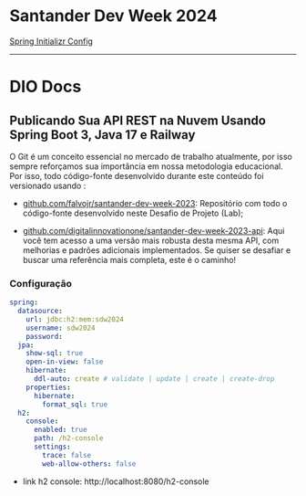 # Santander Dev Week 2024

[Spring Initializr Config](https://start.spring.io/#!type=gradle-project&language=java&platformVersion=3.3.2&packaging=jar&jvmVersion=22&groupId=me.dio&artifactId=santander-dev-week-2024&name=santander-dev-week-2024&description=Java%20RESTFUL%20API&packageName=me.dio&dependencies=web,data-jpa,h2,postgresql)


----

# DIO Docs

## Publicando Sua API REST na Nuvem Usando Spring Boot 3, Java 17 e Railway

O Git é um conceito essencial no mercado de trabalho atualmente, por isso sempre reforçamos sua importância em nossa metodologia educacional. Por isso, todo código-fonte desenvolvido durante este conteúdo foi versionado usando :

- [github.com/falvojr/santander-dev-week-2023](https://github.com/falvojr/santander-dev-week-2023): Repositório com todo o código-fonte desenvolvido neste 
  Desafio de 
Projeto (Lab);

- [github.com/digitalinnovationone/santander-dev-week-2023-api](https://github.com/digitalinnovationone/santander-dev-week-2023-api): Aqui você tem acesso a uma versão mais robusta 
desta mesma API, com melhorias e padrões adicionais implementados. Se quiser se desafiar e buscar uma referência mais completa, este é o caminho!

### Configuração

```yml
spring:
  datasource:
    url: jdbc:h2:mem:sdw2024
    username: sdw2024
    password:
  jpa:
    show-sql: true
    open-in-view: false
    hibernate:
      ddl-auto: create # validate | update | create | create-drop
    properties:
      hibernate:
        format_sql: true
  h2:
    console:
      enabled: true
      path: /h2-console
      settings:
        trace: false
        web-allow-others: false
```

- link h2 console: http://localhost:8080/h2-console
